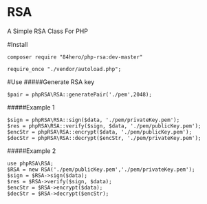 # RSA

A Simple RSA Class For PHP


#Install

```
composer require "84hero/php-rsa:dev-master"

```
```
require_once "./vendor/autoload.php";

```

#Use
#####Generate RSA key
```
$pair = phpRSA\RSA::generatePair('./pem',2048);

```
#####Example 1
```
$sign = phpRSA\RSA::sign($data, './pem/privateKey.pem');
$res = phpRSA\RSA::verify($sign, $data, './pem/publicKey.pem');
$encStr = phpRSA\RSA::encrypt($data, './pem/publicKey.pem');
$decStr = phpRSA\RSA::decrypt($encStr, './pem/privateKey.pem');
```

#####Example 2
```
use phpRSA\RSA;
$RSA = new RSA('./pem/publicKey.pem','./pem/privateKey.pem');
$sign = $RSA->sign($data);
$res = $RSA->verify($sign, $data);
$encStr = $RSA->encrypt($data);
$decStr = $RSA->decrypt($encStr);

```
